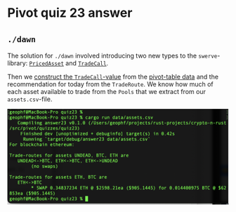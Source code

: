 # Pivot quiz 23 answer

## `./dawn`

The solution for `./dawn` involved introducing two new types to the 
`swerve`-library: 
[`PricedAsset`](../../swerve/types.rs#L476-L481) and 
[`TradeCall`](../../swerve/types.rs#L476-L481).

Then we [construct the `TradeCall`-value](../../swerve/types.rs#L502-L535) from 
the [pivot-table data](../../../data-files/csv/pivots.csv) and the 
recommendation for today from the `TradeRoute`. We know how much of each asset 
available to trade from the `Pools` that we extract from our `assets.csv`-file.

![Trade calls](imgs/swap-amounts.png)
